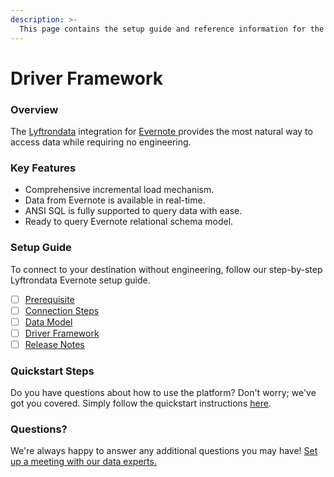 ```yaml
---
description: >-
  This page contains the setup guide and reference information for the Evernote source connector.
---
```


# Driver Framework

### Overview

The [Lyftrondata](https://www.lyftrondata.com/) integration for [Evernote](https://www.lyftrondata.com/integration/evernote/)[ ](https://www.lyftrondata.com/integration/evernote/)provides the most natural way to access data while requiring no engineering.

### Key Features

* Comprehensive incremental load mechanism.
* Data from Evernote is available in real-time.&#x20;
* ANSI SQL is fully supported to query data with ease.
* Ready to query Evernote relational schema model.

### Setup Guide

To connect to your destination without engineering, follow our step-by-step Lyftrondata Evernote setup guide.

* [ ] [Prerequisite](../../business-analytics/evernote/prerequisite.md)
* [ ] [Connection Steps](../../business-analytics/evernote/connection-steps.md)
* [ ] [Data Model](../../business-analytics/evernote/data-model/)
* [ ] [Driver Framework](../../business-analytics/evernote/driver-framework/)
* [ ] [Release Notes](../../business-analytics/evernote/release-notes.md)

### Quickstart Steps

Do you have questions about how to use the platform? Don't worry; we've got you covered. Simply follow the quickstart instructions [here](../../../quickstart-steps.md).

### Questions? <a href="#questions" id="questions"></a>

We're always happy to answer any additional questions you may have! [Set up a meeting with our data experts.](https://www.lyftrondata.com/book-a-meeting/)


